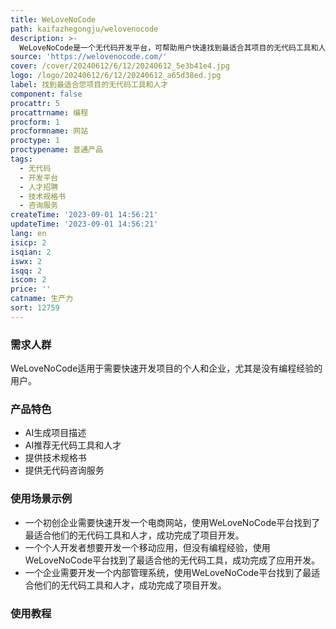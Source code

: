 ```yaml
---
title: WeLoveNoCode
path: kaifazhegongju/welovenocode
description: >-
  WeLoveNoCode是一个无代码开发平台，可帮助用户快速找到最适合其项目的无代码工具和人才。该平台提供了AI生成项目描述、技术规格书、推荐无代码工具和人才等功能，帮助用户快速完成项目开发。WeLoveNoCode拥有超过100个无代码工具，包括Adalo、Glide、Bubble、Webflow等，用户可以根据自己的需求选择最适合的工具。
source: 'https://welovenocode.com/'
cover: /cover/20240612/6/12/20240612_5e3b41e4.jpg
logo: /logo/20240612/6/12/20240612_a65d38ed.jpg
label: 找到最适合您项目的无代码工具和人才
component: false
procattr: 5
procattrname: 编程
procform: 1
procformname: 网站
proctype: 1
proctypename: 普通产品
tags:
  - 无代码
  - 开发平台
  - 人才招聘
  - 技术规格书
  - 咨询服务
createTime: '2023-09-01 14:56:21'
updateTime: '2023-09-01 14:56:21'
lang: en
isicp: 2
isqian: 2
iswx: 2
isqq: 2
iscom: 2
price: ''
catname: 生产力
sort: 12759
---
```




### 需求人群
WeLoveNoCode适用于需要快速开发项目的个人和企业，尤其是没有编程经验的用户。

### 产品特色
- AI生成项目描述
- AI推荐无代码工具和人才
- 提供技术规格书
- 提供无代码咨询服务

### 使用场景示例
- 一个初创企业需要快速开发一个电商网站，使用WeLoveNoCode平台找到了最适合他们的无代码工具和人才，成功完成了项目开发。
- 一个个人开发者想要开发一个移动应用，但没有编程经验，使用WeLoveNoCode平台找到了最适合他的无代码工具，成功完成了应用开发。
- 一个企业需要开发一个内部管理系统，使用WeLoveNoCode平台找到了最适合他们的无代码工具和人才，成功完成了项目开发。

### 使用教程


  
